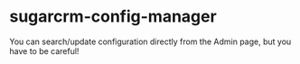 # sugarcrm-config-manager
You can search/update configuration directly from the Admin page, but you have to be careful!
